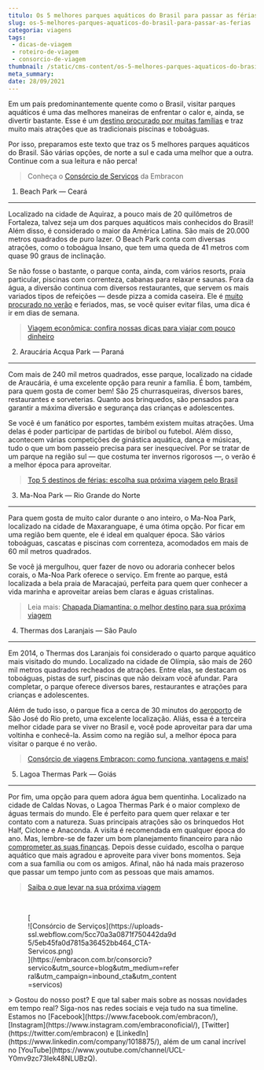 ```yaml
---
titulo: Os 5 melhores parques aquáticos do Brasil para passar as férias
slug: os-5-melhores-parques-aquaticos-do-brasil-para-passar-as-ferias
categoria: viagens
tags:
 - dicas-de-viagem
 - roteiro-de-viagem
 - consorcio-de-viagem
thumbnail: /static/cms-content/os-5-melhores-parques-aquaticos-do-brasil-para-passar-as-ferias.jpeg
meta_summary: 
date: 28/09/2021
---
```

Em um país predominantemente quente como o Brasil, visitar parques aquáticos é uma das melhores maneiras de enfrentar o calor e, ainda, se divertir bastante. Esse é um [destino procurado por muitas famílias](https://www.embracon.com.br/blog/top-5-destinos-de-ferias-escolha-sua-proxima-viagem-pelo-brasil) e traz muito mais atrações que as tradicionais piscinas e toboáguas.

Por isso, preparamos este texto que traz os 5 melhores parques aquáticos do Brasil. São várias opções, de norte a sul e cada uma melhor que a outra. Continue com a sua leitura e não perca!

> Conheça o [Consórcio de Serviços](https://www.embracon.com.br/consorcio-servicos) da Embracon

1. Beach Park — Ceará
---------------------

Localizado na cidade de Aquiraz, a pouco mais de 20 quilômetros de Fortaleza, talvez seja um dos parques aquáticos mais conhecidos do Brasil! Além disso, é considerado o maior da América Latina. São mais de 20.000 metros quadrados de puro lazer. O Beach Park conta com diversas atrações, como o toboágua Insano, que tem uma queda de 41 metros com quase 90 graus de inclinação.

Se não fosse o bastante, o parque conta, ainda, com vários resorts, praia particular, piscinas com correnteza, cabanas para relaxar e saunas. Fora da água, a diversão continua com diversos restaurantes, que servem os mais variados tipos de refeições — desde pizza a comida caseira. Ele é [muito procurado no verão](https://www.embracon.com.br/blog/5-lugares-para-conhecer-no-verao) e feriados, mas, se você quiser evitar filas, uma dica é ir em dias de semana.

> [Viagem econômica: confira nossas dicas para viajar com pouco dinheiro](https://www.embracon.com.br/blog/viagem-economica-confira-nossas-dicas-para-viajar-com-pouco-dinheiro)

2. Araucária Acqua Park — Paraná
--------------------------------

Com mais de 240 mil metros quadrados, esse parque, localizado na cidade de Araucária, é uma excelente opção para reunir a família. É bom, também, para quem gosta de comer bem! São 25 churrasqueiras, diversos bares, restaurantes e sorveterias. Quanto aos brinquedos, são pensados para garantir a máxima diversão e segurança das crianças e adolescentes.

Se você é um fanático por esportes, também existem muitas atrações. Uma delas é poder participar de partidas de biribol ou futebol. Além disso, acontecem várias competições de ginástica aquática, dança e músicas, tudo o que um bom passeio precisa para ser inesquecível. Por se tratar de um parque na região sul — que costuma ter invernos rigorosos —, o verão é a melhor época para aproveitar.

> [Top 5 destinos de férias: escolha sua próxima viagem pelo Brasil](https://www.embracon.com.br/blog/top-5-destinos-de-ferias-escolha-sua-proxima-viagem-pelo-brasil)

3. Ma-Noa Park — Rio Grande do Norte
------------------------------------

Para quem gosta de muito calor durante o ano inteiro, o Ma-Noa Park, localizado na cidade de Maxaranguape, é uma ótima opção. Por ficar em uma região bem quente, ele é ideal em qualquer época. São vários toboáguas, cascatas e piscinas com correnteza, acomodados em mais de 60 mil metros quadrados.

Se você já mergulhou, quer fazer de novo ou adoraria conhecer belos corais, o Ma-Noa Park oferece o serviço. Em frente ao parque, está localizada a bela praia de Maracajaú, perfeita para quem quer conhecer a vida marinha e aproveitar areias bem claras e águas cristalinas.

> Leia mais: [Chapada Diamantina: o melhor destino para sua próxima viagem](https://www.embracon.com.br/blog/chapada-diamantina-por-que-esse-e-o-melhor-destino-para-sua-proxima-viagem)

4. Thermas dos Laranjais — São Paulo
------------------------------------

Em 2014, o Thermas dos Laranjais foi considerado o quarto parque aquático mais visitado do mundo. Localizado na cidade de Olímpia, são mais de 260 mil metros quadrados recheados de atrações. Entre elas, se destacam os toboáguas, pistas de surf, piscinas que não deixam você afundar. Para completar, o parque oferece diversos bares, restaurantes e atrações para crianças e adolescentes.

Além de tudo isso, o parque fica a cerca de 30 minutos do [aeroporto](https://www.embracon.com.br/blog/4-dicas-na-hora-de-comprar-passagens-aereas) de São José do Rio preto, uma excelente localização. Aliás, essa é a terceira melhor cidade para se viver no Brasil e, você pode aproveitar para dar uma voltinha e conhecê-la. Assim como na região sul, a melhor época para visitar o parque é no verão.

> [Consórcio de viagens Embracon: como funciona, vantagens e mais!](https://www.embracon.com.br/blog/consorcio-de-viagens-embracon-vantagens)

5. Lagoa Thermas Park — Goiás
-----------------------------

Por fim, uma opção para quem adora água bem quentinha. Localizado na cidade de Caldas Novas, o Lagoa Thermas Park é o maior complexo de águas termais do mundo. Ele é perfeito para quem quer relaxar e ter contato com a natureza. Suas principais atrações são os brinquedos Hot Half, Ciclone e Anaconda. A visita é recomendada em qualquer época do ano. Mas, lembre-se de fazer um bom planejamento financeiro para não [comprometer as suas finanças](https://www.embracon.com.br/blog/planeje-sua-vida-financeira-e-fique-sempre-no-azul). Depois desse cuidado, escolha o parque aquático que mais agradou e aproveite para viver bons momentos. Seja com a sua família ou com os amigos. Afinal, não há nada mais prazeroso que passar um tempo junto com as pessoas que mais amamos.

> [Saiba o que levar na sua próxima viagem](https://www.embracon.com.br/blog/saiba-o-que-levar-na-sua-proxima-viagem)

‍

<figure class="w-richtext-figure-type-image w-richtext-align-center" style="max-width:310px">[<div>![Consórcio de Serviços](https://uploads-ssl.webflow.com/5cc70a3a0871f750442da9d5/5eb45fa0d7815a36452bb464_CTA-Servicos.png)</div>](https://embracon.com.br/consorcio?servico&utm_source=blog&utm_medium=referral&utm_campaign=inbound_cta&utm_content=servicos)</figure>> Gostou do nosso post? E que tal saber mais sobre as nossas novidades em tempo real? Siga-nos nas redes sociais e veja tudo na sua timeline. Estamos no [Facebook](https://www.facebook.com/embracon/), [Instagram](https://www.instagram.com/embraconoficial/), [Twitter](https://twitter.com/embracon) e [LinkedIn](https://www.linkedin.com/company/1018875/), além de um canal incrível no [YouTube](https://www.youtube.com/channel/UCL-Y0mv9zc73Iek48NLUBzQ).
